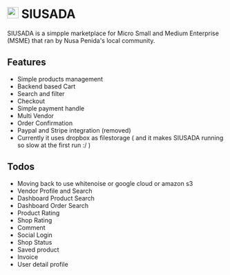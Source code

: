 # <img src="https://github.com/sensnerd/siusada/blob/main/static/icons/siusada.png?raw=true" width="26" height="26"> SIUSADA

SIUSADA is a simpple marketplace for Micro Small and Medium Enterprise (MSME) that ran by Nusa Penida's local community.

## Features

- Simple products management
- Backend based Cart
- Search and filter
- Checkout
- Simple payment handle
- Multi Vendor
- Order Confirmation
- Paypal and Stripe integration (removed)
- Currently it uses dropbox as filestorage ( and it makes SIUSADA running so slow at the first run :/ )


## Todos

- Moving back to use whitenoise or google cloud or amazon s3
- Vendor Profile and Search
- Dashboard Product Search
- Dashboard Order Search
- Product Rating
- Shop Rating
- Comment
- Social Login
- Shop Status
- Saved product
- Invoice
- User detail profile





